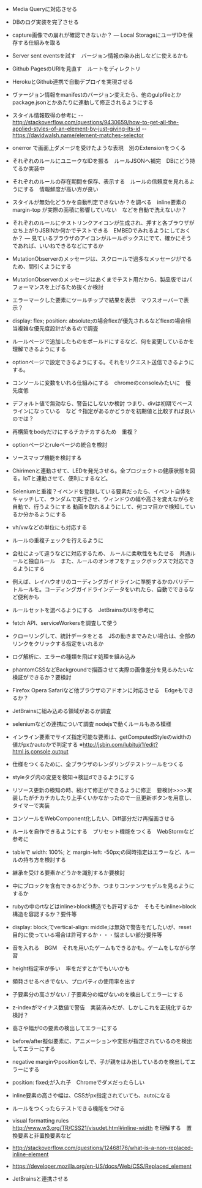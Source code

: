 - Media Queryに対応させる
- DBのログ実装を完了させる

- capture画像での崩れが確認できないか？
― Local StorageにユーザIDを保存する仕組みを取る
- Server sent eventsを試す　バージョン情報の染み出しなどに使えるかも
- Github PagesのURIを見直す　ルートをディレクトリ
- HerokuとGithub連携で自動デプロイを実現させる
- ヴァージョン情報をmanifestのバージョン変えたら、他のgulpfileとかpackage.jsonとかあたりに連動して修正されるようにする
- スタイル情報取得の参考に
-- http://stackoverflow.com/questions/9430659/how-to-get-all-the-applied-styles-of-an-element-by-just-giving-its-id
-- https://davidwalsh.name/element-matches-selector
- onerror で画面上ダメージを受けたような表現　別のExtensionをつくる
- それぞれのルールにユニークなIDを振る　ルールJSONへ補完　DBにどう持てるか実装中
- それぞれのルールの存在期間を保存、表示する　ルールの信頼度を見れるようにする　情報鮮度が高い方が良い
- スタイルが無効化どうかを自動判定できないか？を調べる　inline要素のmargin-top が実際の面積に影響していない　などを自動で洗えないか？
- それぞれのルールにテストリンクアイコンが生成され、押すと各ブラウザが立ち上がりJSBINか何かでテストできる　EMBEDでみれるようにしておくか？
― 見ているブラウザのアイコンがルールボックスにでて、確かにそうであれば、いいねできるなどにするか
- MutationObserverのメッセージは、スクロールで過多なメッセージがでるため、間引くようにする
- MutationObserverのメッセージはあくまでテスト用だから、製品版ではパフォーマンスを上げるため抜くか検討
- エラーマークした要素にツールチップで結果を表示　マウスオーバーで表示？
- display: flex; position: absolute;の場合flexが優先されるなどflexの場合相当複雑な優先度設計があるので調査
- ルールページで追加したものをボールドにするなど、何を変更しているかを理解できるようにする
- optionページで設定できるようにする。それをリクエスト送信できるようにする。
- コンソールに変数をいれる仕組みにする　chromeのconsoleみたいに　優先度低
- デフォルト値で無効なら、警告にしないか検討 つまり、divは初期でベースラインになっている　など
  ↑指定があるかどうかを初期値と比較すれば良いのでは？
- 再構築をbodyだけにするチカチカするため　重複？
- optionページとruleページの統合を検討
- ソースマップ機能を検討する
- Chirimenと連動させて、LEDを発光させる。全プロジェクトの健康状態を図る。IoTと連動させて、便利にするなど。
- Seleniumと重複？イベンドを登録している要素だったら、イベント自体をキャッチして、ランダムで実行させ、ウィンドウの幅や高さを変えながらを自動で、行うようにする
  動画を取れるようにして、何コマ目かで検知しているか分かるようにする
- vh/vwなどの単位にも対応する
- ルールの重複チェックを行えるように
- 会社によって違うなどに対応するため、
  ルールに柔軟性をもたせる　共通ルールと独自ルール　また、ルールのオンオフをチェックボックスで対応できるようにする
- 例えば、レイハウオリのコーディングガイドラインに準拠するかのバリデートルールを。コーディングガイドラインデータをいれたら、自動でできるなど便利かも
- ルールセットを選べるようにする　JetBrainsのUIを参考に
- fetch API、serviceWorkersを調査して使う
- クローリングして、統計データをとる　JSの動きまでみたい場合は、全部のリンクをクリックする指定をいれるか
- ログ解析に、エラーの種類を飛ばす処理を組み込み
- phantomCSSなどBackgroundで描画させて実際の画像差分を見るみたいな検証ができるか？要検討
- Firefox Opera Safariなど他ブラウザのアドオンに対応させる　Edgeもできるか？
- JetBrainsに組み込める領域があるか調査
- seleniumなどの連携について調査 nodejsで動くルールもある模様
- インライン要素でサイズ指定可能な要素は、getComputedStyleのwidthの値がpxかautoかで判定する
  ※http://jsbin.com/lubituj/1/edit?html,js,console,output
- 仕様をつくるために、全ブラウザのレンダリングテストツールをつくる
- styleタグ内の変更を検知→検証dできるようにする
- リソース更新の検知の時、続けて修正ができるように修正　要検討>>>>実装したがチカチカしたり上手くいかなかったので一旦更新ボタンを用意し、タイマーで実装
- コンソールをWebComponent化したい、Diff部分だけ再描画させる
- ルールを自作できるようにする　プリセット機能をつくる　WebStormなど参考に
- tableで width: 100%; と margin-left: -50px;の同時指定はエラーなど、ルールの持ち方を検討する
- 継承を受ける要素かどうかを識別するか要検討
- 中にブロックを含有できるかどうか、つまりコンテンツモデルを見るようにするか
- rubyの中のrtなどはinline>block構造でも許可するか　そもそもinline>block構造を容認するか？要件等
- display: block;でvertical-align: middle;は無効で警告をだしたいが、reset目的に使っている場合は許可するか・・・悩ましい部分要件等
- 音を入れる　BGM　それを用いたゲームもできるかも。ゲームをしながら学習
- height指定率が多い　率をだすとかでもいいかも
- 頻発させるべきでない、プロパティの使用率を出す
- 子要素分の高さがない / 子要素分の幅がないのを検出してエラーにする
- z-indexがマイナス数値で警告　実装済みだが、しかしこれを正規化するか検討？
- 高さや幅が0の要素の検出してエラーにする
- before/after擬似要素に、アニメーションや変形が指定されているのを検出してエラーにする
- negative marginやpositionなしで、子が親をはみ出しているのを検出してエラーにする
- position: fixed;が入れ子　Chromeでダメだったらしい
- inline要素の高さや幅は、CSSがpx指定されていても、autoになる
- ルールをつくったらテストできる機能をつける
- visual formatting rules http://www.w3.org/TR/CSS21/visudet.html#inline-width を理解する　置換要素と非置換要素など
- http://stackoverflow.com/questions/12468176/what-is-a-non-replaced-inline-element
- https://developer.mozilla.org/en-US/docs/Web/CSS/Replaced_element
- JetBrainsと連携させる
